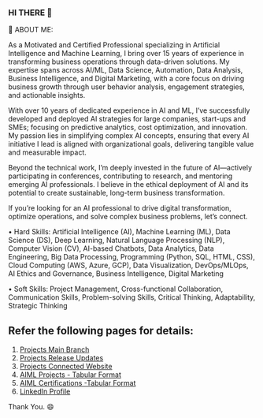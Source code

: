 ### HI THERE 👋

🔭 ABOUT ME:

As a Motivated and Certified Professional specializing in Artificial Intelligence and Machine Learning, I bring over 15 years of experience in transforming business operations through data-driven solutions. My expertise spans across AI/ML, Data Science, Automation, Data Analysis, Business Intelligence, and Digital Marketing, with a core focus on driving business growth through user behavior analysis, engagement strategies, and actionable insights.

With over 10 years of dedicated experience in AI and ML, I’ve successfully developed and deployed AI strategies for large companies, start-ups and SMEs; focusing on predictive analytics, cost optimization, and innovation. My passion lies in simplifying complex AI concepts, ensuring that every AI initiative I lead is aligned with organizational goals, delivering tangible value and measurable impact.

Beyond the technical work, I’m deeply invested in the future of AI—actively participating in conferences, contributing to research, and mentoring emerging AI professionals. I believe in the ethical deployment of AI and its potential to create sustainable, long-term business transformation.

If you’re looking for an AI professional to drive digital transformation, optimize operations, and solve complex business problems, let’s connect.

• Hard Skills: Artificial Intelligence (AI), Machine Learning (ML), Data Science (DS), Deep Learning, Natural Language Processing (NLP), Computer Vision (CV), AI-based Chatbots, Data Analytics, Data Engineering, Big Data Processing, Programming (Python, SQL, HTML, CSS), Cloud Computing (AWS, Azure, GCP), Data Visualization, DevOps/MLOps, AI Ethics and Governance, Business Intelligence, Digital Marketing

• Soft Skills: Project Management, Cross-functional Collaboration, Communication Skills, Problem-solving Skills, Critical Thinking, Adaptability, Strategic Thinking

## Refer the following pages for details:
1. [Projects Main Branch](https://github.com/amitkumar-aimlp/projects)
2. [Projects Release Updates](https://github.com/amitkumar-aimlp/projects/releases)
3. [Projects Connected Website](https://amitkumar-aimlp.github.io/projects/)
4. [AIML Projects - Tabular Format](https://github.com/amitkumar-aimlp/projects/wiki/AIML-Projects)
5. [AIML Certifications -Tabular Format](https://github.com/amitkumar-aimlp/projects/wiki/Certifications)
6. [LinkedIn Profile](https://www.linkedin.com/in/amitkumar-aimlp)

Thank You. 😄
